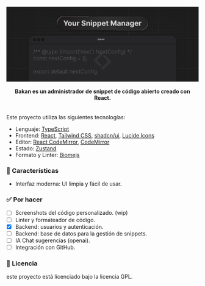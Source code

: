 ![bakan](/public/banner.png)
<div align="center"><b>Bakan es un administrador de snippet de código abierto creado con React.</b></div>
<br>
<br>
Este proyecto utiliza las siguientes tecnologías:

- Lenguaje: [TypeScript](https://www.typescriptlang.org)
- Frontend: [React](https://react.dev/), [Tailwind CSS](https://tailwindcss.com), [shadcn/ui](https://ui.shadcn.com), [Lucide Icons](https://lucide.dev/icons)
- Editor: [React CodeMirror](https://uiwjs.github.io/react-codemirror/), [CodeMirror](https://codemirror.net)
- Estado: [Zustand](https://github.com/pmndrs/zustand)
- Formato y Linter: [Biomejs](https://biomejs.dev)

### 🌟 Características

- Interfaz moderna: UI limpia y fácil de usar.

### ✅ Por hacer

- [ ] Screenshots del código personalizado. (wip)
- [ ] Linter y formateador de código.
- [x] Backend: usuarios y autenticación.
- [ ] Backend: base de datos para la gestión de snippets.
- [ ] IA Chat sugerencias (openai).
- [ ] Integración con GitHub.

### 📜 Licencia
este proyecto está licenciado bajo la licencia GPL.
